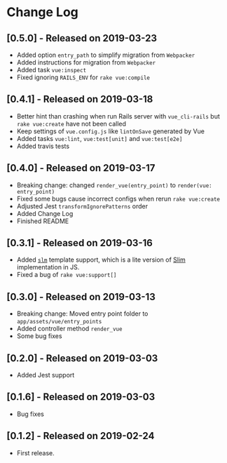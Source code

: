 # Change Log

## [0.5.0] - Released on 2019-03-23

- Added option `entry_path` to simplify migration from `Webpacker`
- Added instructions for migration from `Webpacker`
- Added task `vue:inspect`
- Fixed ignoring `RAILS_ENV` for `rake vue:compile`

## [0.4.1] - Released on 2019-03-18

- Better hint than crashing when run Rails server with `vue_cli-rails` but `rake vue:create` have not been called
- Keep settings of `vue.config.js` like `lintOnSave` generated by Vue
- Added tasks `vue:lint`, `vue:test[unit]` and `vue:test[e2e]`
- Added travis tests

## [0.4.0] - Released on 2019-03-17

- Breaking change: changed `render_vue(entry_point)` to `render(vue: entry_point)`
- Fixed some bugs cause incorrect configs when rerun `rake vue:create`
- Adjusted Jest `transformIgnorePatterns` order
- Added Change Log
- Finished README

## [0.3.1] - Released on 2019-03-16

- Added [`slm`](https://github.com/slm-lang/slm) template support, which is a lite version of [Slim](http://slim-lang.com/) implementation in JS.
- Fixed a bug of `rake vue:support[]`

## [0.3.0] - Released on 2019-03-13

- Breaking change: Moved entry point folder to `app/assets/vue/entry_points`
- Added controller method `render_vue`
- Some bug fixes

## [0.2.0] - Released on 2019-03-03

- Added Jest support

## [0.1.6] - Released on 2019-03-03

- Bug fixes

## [0.1.2] - Released on 2019-02-24

- First release.
